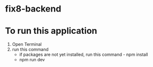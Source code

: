 # fix8-backend

# To run this application
1. Open Terminal
2. run this command
    - if packages are not yet installed, run this command - npm install
    - npm run dev